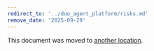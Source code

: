 ```yaml
---
redirect_to: '../duo_agent_platform/risks.md'
remove_date: '2025-09-29'
---
```


<!-- markdownlint-disable -->

This document was moved to [another location](../duo_agent_platform/risks.md).

<!-- This redirect file can be deleted after <2025-09-29>. -->
<!-- Redirects that point to other docs in the same project expire in three months. -->
<!-- Redirects that point to docs in a different project or site (for example, link is not relative and starts with `https:`) expire in one year. -->
<!-- Before deletion, see: https://docs.gitlab.com/development/documentation/redirects -->